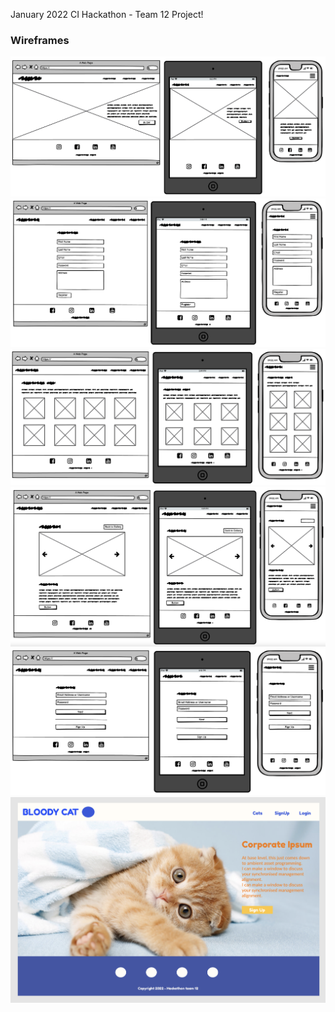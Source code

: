  January 2022 CI Hackathon - Team 12 Project!

### Wireframes 

![](images/landing-page.png)
![](images/Register.png)
![](images/view-all-cats.png)
![](images/view-select-cat.png)
![](images/login.png)
![](images/colour-scheme.png)